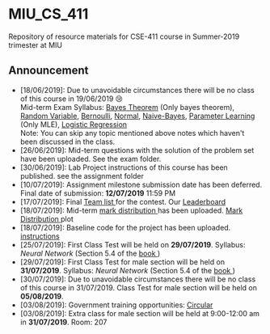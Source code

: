 # MIU_CS_411
Repository of resource materials for CSE-411 course in Summer-2019 trimester at MIU

## Announcement <br />
* [18/06/2019]: Due to unavoidable circumstances there will be no class of this course in 19/06/2019 :cry: <br />
 Mid-term Exam Syllabus: <a href="./probability/040-cond-probability.pdf">Bayes Theorem</a> (Only bayes theorem), 
 <a href="./probability/060-random-variables.pdf">Random Variable</a>, 
 <a href="./probability/070-bernoulli-binomial.pdf">Bernoulli</a>, 
 <a href="./probability/110-normal-distribution.pdf">Normal</a>, 
 <a href="./probability/210-naive-bayes.pdf">Naive-Bayes</a>,
 <a href="./probability/200-learning.pdf">Parameter Learning</a> (Only MLE), 
 <a href="./probability/220-logistic-regression.pdf">Logistic Regression</a> <br />
Note: You can skip any topic mentioned above notes which haven't been discussed in the class.   
* [26/06/2019]: Mid-term questions with the solution of the problem set have been uploaded. See the exam folder. 
* [30/06/2019]: Lab Project instructions of this course has been published. see the assignment folder
* [10/07/2019]: Assignment milestone submission date has been deferred. Final date of submission: <b>12/07/2019</b> 11:59 PM
* [17/07/2019]: Final <a href="./lab_assignment/all_team_list.pdf"> Team list </a> for the contest. Our <a href="https://github.com/Mahedi-61/MIU_CS_411/issues/8"> Leaderboard </a>
* [18/07/2019]: Mid-term <a href="./exam/mid_mark_distribution.pdf"> mark distribution </a> has been uploaded. <a href="./exam/mid_mark_plot.png"> Mark Distribution </a>plot
* [18/07/2019]: Baseline code for the project has been uploaded. <a href="./lab_assignment/baseline/instruction.md"> instructions </a> 
* [25/07/2019]: First Class Test will be held on <b>29/07/2019</b>. Syllabus: <i>Neural Network</i> (Section 5.4 of the <a href="./Books/data_mining.pdf"> book </a>)
* [29/07/2019]: First Class Test for male section will be held on <b>31/07/2019</b>. Syllabus: <i>Neural Network</i> (Section 5.4 of the <a href="./Books/data_mining.pdf"> book </a>)
* [30/07/2019]: Due to unavoidable circumstances there will be no class of this course in 31/07/2019. Class Test for male section will be held on <b>05/08/2019</b>.
* [03/08/2019]: Government training opportunities: <a href="./appendix/bhtpa.pdf">Circular</a>
* [03/08/2019]: Extra class for male section will be held at 9:00-12:00 am in <b>31/07/2019</b>. Room: 207

